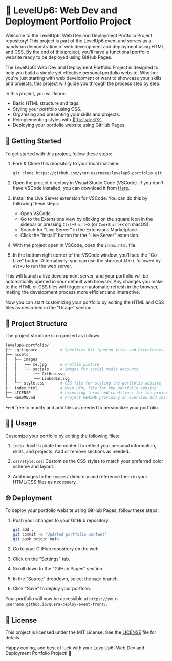 # 🚀 LevelUp6: Web Dev and Deployment Portfolio Project

Welcome to the LevelUp6: Web Dev and Deployment Portfolio Project repository! This project is part of the LevelUp6 event and serves as a hands-on demonstration of web development and deployment using HTML and CSS. By the end of this project, you'll have a functional portfolio website ready to be deployed using GitHub Pages.

The LevelUp6: Web Dev and Deployment Portfolio Project is designed to help you build a simple yet effective personal portfolio website. Whether you're just starting with web development or want to showcase your skills and projects, this project will guide you through the process step by step.

In this project, you will learn:

- Basic HTML structure and tags.
- Styling your portfolio using CSS.
- Organizing and presenting your skills and projects.
- Reimplementing styles with [💨 `TailwindCSS`](https://tailwindcss.com/).
- Deploying your portfolio website using GitHub Pages.

## 🏁 Getting Started

To get started with this project, follow these steps:

1. Fork & Clone this repository to your local machine:

   ```bash
   git clone https://github.com/your-username/levelup6-portfolio.git
   ```

2. Open the project directory in Visual Studio Code (VSCode). If you don't have VSCode installed, you can download it from [Here](https://code.visualstudio.com/).

3. Install the Live Server extension for VSCode. You can do this by following these steps:

   - Open VSCode.
   - Go to the Extensions view by clicking on the square icon in the sidebar or pressing `Ctrl+Shift+X` (or `Cmd+Shift+X` on macOS).
   - Search for "Live Server" in the Extensions Marketplace.
   - Click the "Install" button for the "Live Server" extension.

4. With the project open in VSCode, open the `index.html` file.

5. In the bottom right corner of the VSCode window, you'll see the "Go Live" button. Alternatively, you can use the shortcut `Alt+L` followed by `Alt+O` to run the web server.

This will launch a live development server, and your portfolio will be automatically opened in your default web browser. Any changes you make to the HTML or CSS files will trigger an automatic refresh in the browser, making the development process more efficient and interactive.

Now you can start customizing your portfolio by editing the HTML and CSS files as described in the "Usage" section.

## 📂 Project Structure

The project structure is organized as follows:

```bash
levelup6-portfolio/
├── .gitignore          # Specifies Git ignored files and directories
├── assets
│   ├── images
│   │   ├── me.jpg      # Profile picture 
│   │   └── socials     # Images for social media accounts
│   │       ├── GitHub.svg
│   │       └── LinkedIn.svg
│   └── style.css       # CSS file for styling the portfolio website
├── index.html          # Main HTML file for the portfolio website
├── LICENSE             # Licensing terms and conditions for the project
└── README.md           # Project README providing an overview and instructions
```

Feel free to modify and add files as needed to personalize your portfolio.

## 🧑‍💻 Usage

Customize your portfolio by editing the following files:

1. `index.html`: Update the content to reflect your personal information, skills, and projects. Add or remove sections as needed.

2. `css/style.css`: Customize the CSS styles to match your preferred color scheme and layout.

3. Add images to the `images/` directory and reference them in your HTML/CSS files as necessary.

## 🌐 Deployment

To deploy your portfolio website using GitHub Pages, follow these steps:

1. Push your changes to your GitHub repository:

   ```bash
   git add .
   git commit -m "Updated portfolio content"
   git push origin main
   ```

2. Go to your GitHub repository on the web.

3. Click on the "Settings" tab.

4. Scroll down to the "GitHub Pages" section.

5. In the "Source" dropdown, select the `main` branch.

6. Click "Save" to deploy your portfolio.

Your portfolio will now be accessible at `https://your-username.github.io/quera-deploy-event-front/`.

## 📝 License

This project is licensed under the MIT License. See the [LICENSE](LICENSE) file for details.

Happy coding, and best of luck with your LevelUp6: Web Dev and Deployment Portfolio Project! 🚀
